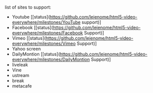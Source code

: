 list of sites to support:
  - Youtube
    [[status](https://github.com/lejenome/html5-video-everywhere/milestones/YouTube support)]
  - Facebook
    [[status](https://github.com/lejenome/html5-video-everywhere/milestones/Facebook Support)]
  - Vimeo
    [[status](https://github.com/lejenome/html5-video-everywhere/milestones/Vimeo Support)]
  - Yahoo screen
  - DailyMontion
    [[status](https://github.com/lejenome/html5-video-everywhere/milestones/DailyMontion Support)]
  - liveleak
  - Vine
  - ustream
  - break
  - metacafe
